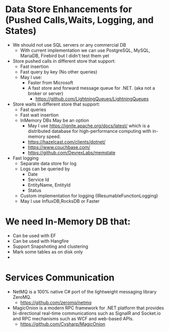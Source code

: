 ﻿# Data Store Enhancements for (Pushed Calls,Waits, Logging, and States)
* We should not use SQL servers or any commercial DB
	* With current implementation we can use PostgreSQL, MySQL, MariaDB, Firebird but I didn't test them yet
* Store pushed calls in different store that support:
	* Fast insertion
	* Fast query by key (No other queries)
	* May I use:
		* Faster from Microsoft
		* A fast store and forward message queue for .NET. (aka not a broker or server)
			* https://github.com/LightningQueues/LightningQueues
* Store waits in different store that support:
	* Fast queries 
	* Fast wait insertion
	* InMemory DBs May be an option
		* May I use https://ignite.apache.org/docs/latest/ which is a distributed database for high-performance computing with in-memory speed.
		* https://hazelcast.com/clients/dotnet/
		* https://www.couchbase.com/
		* https://github.com/DevrexLabs/memstate
* Fast logging
	* Separate data store for log
	* Logs can be queried by
		* Date
		* Service Id
		* EntityName, EntityId
		* Status
	* Custom implementation for logging (IResumableFunctionLogging)
	* May I use InfluxDB,RocksDB or Faster

# We need In-Memory DB that:
* Can be used with EF
* Can be used with Hangfire
* Support Snapshoting and clustering
* Mark some tables as on disk only
* 

# Services Communication
* NetMQ is a 100% native C# port of the lightweight messaging library ZeroMQ.
	* https://github.com/zeromq/netmq
* MagicOnion is a modern RPC framework for .NET platform that provides bi-directional real-time communications such as SignalR and Socket.io and RPC mechanisms such as WCF and web-based APIs.
	* https://github.com/Cysharp/MagicOnion
